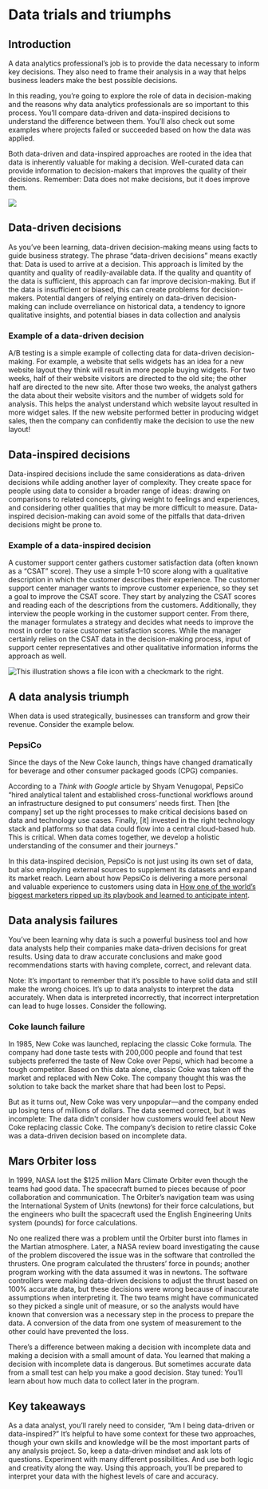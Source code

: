 # Data trials and triumphs

## Introduction

A data analytics professional’s job is to provide the data necessary to inform key decisions. They also need to frame their analysis in a way that helps business leaders make the best possible decisions.

In this reading, you’re going to explore the role of data in decision-making and the reasons why data analytics professionals are so important to this process. You’ll compare data-driven and data-inspired decisions to understand the difference between them. You’ll also check out some examples where projects failed or succeeded based on how the data was applied.

Both data-driven and data-inspired approaches are rooted in the idea that data is inherently valuable for making a decision. Well-curated data can provide information to  decision-makers that improves the quality of their decisions. Remember: Data does not make decisions, but it does improve them.

![](https://d3c33hcgiwev3.cloudfront.net/imageAssetProxy.v1/8vLd7Yu_S2qTouQ1qEYOQw_d91e36c54d1145a9a01799c15877d9f1_D2G0010.png?expiry=1718841600000&hmac=7LjNzzvuTLT3-_vP6KGBH20B9dPcDcJOLxsgWXQBKps)

## Data-driven decisions

As you’ve been learning, data-driven decision-making means using facts to guide business strategy. The phrase “data-driven decisions” means exactly that: Data is used to arrive at a decision. This approach is limited by the quantity and quality of readily-available data. If the quality and quantity of the data is sufficient, this approach can far improve decision-making. But if the data is insufficient or biased, this can create problems for decision-makers. Potential dangers of relying entirely on data-driven decision-making can include overreliance on historical data, a tendency to ignore qualitative insights, and potential biases in data collection and analysis

### **Example of a data-driven decision**

A/B testing is a simple example of collecting data for data-driven decision-making. For example, a website that sells widgets has an idea for a new website layout they think will result in more people buying widgets. For two weeks, half of their website visitors are directed to the old site; the other half are directed to the new site. After those two weeks, the analyst gathers the data about their website visitors and the number of widgets sold for analysis. This helps the analyst understand which website layout resulted in more widget sales. If the new website performed better in producing widget sales, then the company can confidently make the decision to use the new layout!

## Data-inspired decisions

Data-inspired decisions include the same considerations as data-driven decisions while adding another layer of complexity. They create space for people using data to consider a broader range of ideas: drawing on comparisons to related concepts, giving weight to feelings and experiences, and considering other qualities that may be more difficult to measure. Data-inspired decision-making can avoid some of the pitfalls that data-driven decisions might be prone to.

### **Example of a data-inspired decision**

A customer support center gathers customer satisfaction data (often known as a “CSAT” score). They use a simple 1–10 score along with a qualitative description in which the customer describes their experience. The customer support center manager wants to improve customer experience, so they set a goal to improve the CSAT score. They start by analyzing the CSAT scores and reading each of the descriptions from the customers. Additionally, they interview the people working in the customer support center. From there, the manager formulates a strategy and decides what needs to improve the most in order to raise customer satisfaction scores. While the manager certainly relies on the CSAT data in the decision-making process, input of support center representatives and other qualitative information informs the approach as well.

![This illustration shows a file icon with a checkmark to the right.](https://d3c33hcgiwev3.cloudfront.net/imageAssetProxy.v1/cJScJkVlSEqUnCZFZXhKrA_e8b9f152951e4f6c93b33dde03b55635_Screen-Shot-2020-12-09-at-1.20.04-PM.png?expiry=1718841600000&hmac=pvtvl_GlLErXMQ_Vkx2jHB-_wbLMUV3B2oG4CwYHaqQ)

## A data analysis triumph

When data is used strategically, businesses can transform and grow their revenue. Consider the example below.

### **PepsiCo**

Since the days of the New Coke launch, things have changed dramatically for beverage and other consumer packaged goods (CPG) companies.

According to a *Think with Google* article by Shyam Venugopal, PepsiCo “hired analytical talent and established cross-functional workflows around an infrastructure designed to put consumers’ needs first. Then [the company] set up the right processes to make critical decisions based on data and technology use cases. Finally, [it] invested in the right technology stack and platforms so that data could flow into a central cloud-based hub. This is critical. When data comes together, we develop a holistic understanding of the consumer and their journeys."

In this data-inspired decision, PepsiCo is not just using its own set of data, but also employing external sources to supplement its datasets and expand its market reach. Learn about how PepsiCo is delivering a more personal and valuable experience to customers using data in [How one of the world’s biggest marketers ripped up its playbook and learned to anticipate intent](https://www.thinkwithgoogle.com/marketing-strategies/data-and-measurement/pepsi-digital-transformation/).

## Data analysis failures

You’ve been learning why data is such a powerful business tool and how data analysts help their companies make data-driven decisions for great results. Using data to draw accurate conclusions and make good recommendations starts with having complete, correct, and relevant data.

Note: It’s important to remember that it’s possible to have solid data and still make the wrong choices. It’s up to data analysts to interpret the data accurately. When data is interpreted incorrectly, that incorrect interpretation can lead to huge losses. Consider the following.

### **Coke launch failure**

In 1985, New Coke was launched, replacing the classic Coke formula. The company had done taste tests with 200,000 people and found that test subjects preferred the taste of New Coke over Pepsi, which had become a tough competitor. Based on this data alone, classic Coke was taken off the market and replaced with New Coke. The company thought this was the solution to take back the market share that had been lost to Pepsi.

But as it turns out, New Coke was very unpopular—and the company ended up losing tens of millions of dollars. The data seemed correct, but it was incomplete: The data didn't consider how customers would feel about New Coke replacing classic Coke. The company’s decision to retire classic Coke was a data-driven decision based on incomplete data.

## Mars Orbiter loss

In 1999, NASA lost the $125 million Mars Climate Orbiter even though the teams had good data. The spacecraft burned to pieces because of poor collaboration and communication. The Orbiter’s navigation team was using the International System of Units (newtons) for their force calculations, but the engineers who built the spacecraft used the English Engineering Units system (pounds) for force calculations.

No one realized there was a problem until the Orbiter burst into flames in the Martian atmosphere. Later, a NASA review board investigating the cause of the problem discovered the issue was in the software that controlled the thrusters. One program calculated the thrusters’ force in pounds; another program working with the data assumed it was in newtons. The software controllers were making data-driven decisions to adjust the thrust based on 100% accurate data, but these decisions were wrong because of inaccurate assumptions when interpreting it. The two teams might have communicated so they picked a single unit of measure, or so the analysts would have known that conversion was a necessary step in the process to prepare the data. A conversion of the data from one system of measurement to the other could have prevented the loss.

There’s a difference between making a decision with incomplete data and making a decision with a small amount of data. You learned that making a decision with incomplete data is dangerous. But sometimes accurate data from a small test can help you make a good decision. Stay tuned: You’ll learn about how much data to collect later in the program.

## Key takeaways

As a data analyst, you’ll rarely need to consider, “Am I being data-driven or data-inspired?” It’s helpful to have some context for these two approaches, though your own skills and knowledge will be the most important parts of any analysis project. So, keep a data-driven mindset and ask lots of questions. Experiment with many different possibilities. And use both logic and creativity along the way. Using this approach, you’ll  be prepared to interpret your data with the highest levels of care and accuracy.
